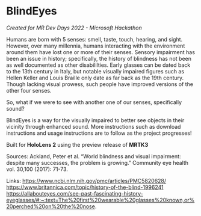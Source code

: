 # BlindEyes
_Created for MR Dev Days 2022 - Microsoft Hackathon_

Humans are born with 5 senses: smell, taste, touch, hearing, and sight. However, over many millennia, humans interacting with the environment around them have lost one or more of their senses. Sensory impairment has been an issue in history; specifically, the history of blindness has not been as well documented as other disabililties. Early glasses can be dated back to the 13th century in Italy, but notable visually impaired figures such as Hellen Keller and Louis Braille only date as far back as the 19th century. Though lacking visual prowess, such people have improved versions of the other four senses. 

So, what if we were to see with another one of our senses, specifically sound?

BlindEyes is a way for the visually impaired to better see objects in their vicinity through enhanced sound. More instructions such as download instructions and usage instructions are to follow as the project progresses!

Built for **HoloLens 2** using the preview release of **MRTK3**

Sources:
Ackland, Peter et al. “World blindness and visual impairment: despite many successes, the problem is growing.” Community eye health vol. 30,100 (2017): 71-73.

Links:
https://www.ncbi.nlm.nih.gov/pmc/articles/PMC5820628/
https://www.britannica.com/topic/history-of-the-blind-1996241
https://allabouteyes.com/see-past-fascinating-history-eyeglasses/#:~:text=The%20first%20wearable%20glasses%20known,or%20perched%20on%20the%20nose.
